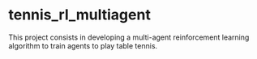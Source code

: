 # tennis_rl_multiagent
This project consists in developing a multi-agent reinforcement learning algorithm to train agents to play table tennis.
